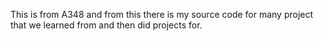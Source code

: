 This is from A348 and from this there is my source code for many project that we learned from and then did projects for.

